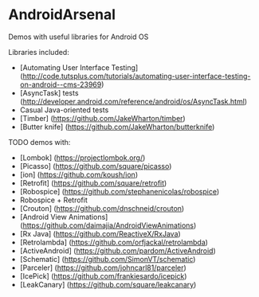 # AndroidArsenal
Demos with useful libraries for Android OS

Libraries included:
- [Automating User Interface Testing] (http://code.tutsplus.com/tutorials/automating-user-interface-testing-on-android--cms-23969)
- [AsyncTask] tests (http://developer.android.com/reference/android/os/AsyncTask.html)
- Casual Java-oriented tests
- [Timber] (https://github.com/JakeWharton/timber)
- [Butter knife] (https://github.com/JakeWharton/butterknife)

TODO demos with:
- [Lombok] (https://projectlombok.org/)
- [Picasso] (https://github.com/square/picasso)
- [ion] (https://github.com/koush/ion)
- [Retrofit] (https://github.com/square/retrofit)
- [Robospice] (https://github.com/stephanenicolas/robospice)
- Robospice + Retrofit
- [Crouton] (https://github.com/dnschneid/crouton)
- [Android View Animations] (https://github.com/daimajia/AndroidViewAnimations)
- [Rx Java] (https://github.com/ReactiveX/RxJava)
- [Retrolambda] (https://github.com/orfjackal/retrolambda)
- [ActiveAndroid] (https://github.com/pardom/ActiveAndroid)
- [Schematic] (https://github.com/SimonVT/schematic)
- [Parceler] (https://github.com/johncarl81/parceler)
- [IcePick] (https://github.com/frankiesardo/icepick)
- [LeakCanary] (https://github.com/square/leakcanary)